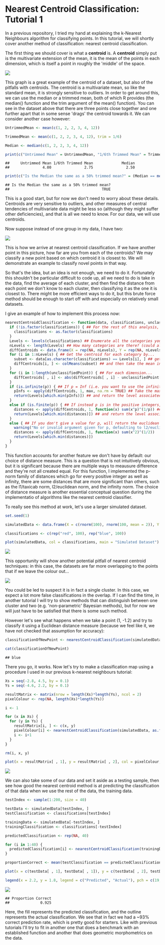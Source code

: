 # Nearest Centroid Classification: Tutorial 1

In a previous repository, I tried my hand at explaining the k-Nearest Neighbours algorithm for classifying points. In this tutorial, we will shortly cover another method of classification: nearest centroid classification.

The first thing we should cover is what a **centroid** is. A **centroid** simply put is the multivariate extension of the mean, it is the mean of the points in each dimension, which is itself a point in roughly the 'middle' of the space.

![](Graphics/figure-markdown_github/centroidvis-1.png)

This graph is a great example of the centroid of a dataset, but also of the pitfalls with centroids. The centroid is a multivariate mean, so like the standard mean, it is strongly sensitive to outliers. In order to get around this, we can use the median or a trimmed mean, both of which R provides (the median() function and the trim argument of the mean() function). You can see in the dataset above that there are three points close together and one further apart that in some sense 'drags' the centroid towards it. We can consider another case however:

``` r
UntrimmedMean <- mean(c(1, 2, 2, 3, 4, 12))

TrimmedMean <- mean(c(1, 2, 2, 3, 4, 12), trim = 1/6)

Median <- median(c(1, 2, 2, 3, 4, 12))

print(c("Untrimmed Mean" = UntrimmedMean, "1/6th Trimmed Mean" = TrimmedMean, "Median" = Median))
```

    ##     Untrimmed Mean 1/6th Trimmed Mean             Median 
    ##               4.00               2.75               2.50

``` r
print(c("Is the Median the same as a 50% trimmed mean?" = (Median == mean(c(1, 2, 2, 3, 4, 12), trim = 1/2))))
```

    ## Is the Median the same as a 50% trimmed mean? 
    ##                                          TRUE

This is a good start, but for now we don't need to worry about these details. Centroids are very sensitive to outliers, and other measures of central tendencies of multivariate data might be less so (although they might suffer other deficiencies), and that is all we need to know. For our data, we will use centroids.

Now suppose instead of one group in my data, I have two:

![](Graphics/figure-markdown_github/twocluster-1.png)

This is how we arrive at nearest centroid classification. If we have another point in this picture, how far are you from each of the centroids? We may classify a new point based on which centroid it is closest to. We will demonstrate an example to classify novel points in that way.

So that's the idea, but an idea is not enough, we need to do it. Fortunately this shouldn't be particular difficult to code up, all we need to do is take in the data, find the average of each cluster, and then find the distance from each point we don't know to each cluster, then classifying it as the one it is closest to. There might be more efficient ways to do it, but this brute force method should be enough to start off with and especially on relatively small datasets.

I give an example of how to implement this process now:

``` r
nearestCentroidClassification <- function(data, classifications, unclassifiedPoint, p = c(1, 2, Inf)) {
  if (!is.factor(classifications)) { ## For the rest of this analysis, we'll use factors
    classifications <- as.factor(classifications)
  }
  Levels <- levels(classifications) ## Enumerate all the categories you can classify as
  nLevels <- length(Levels) ## How many categories are there? (could also use nlevels)
  diffCentroids <- data.frame(X = rep(NA, nLevels), Y = rep(NA, nLevels)) ## Pre-allocate memory
  for (i in 1:nLevels) { ## Get the centroid for each category by...
    subset <- data[as.character(classifications) == Levels[i], ] ## getting the group associated with a category,
    diffCentroids[i, ] <- colMeans(subset) ## and then take the mean in each dimension.
  }
  for (i in 1:length(unclassifiedPoint)) { ## For each dimension...
    diffCentroids[ , i] <- abs(diffCentroids[ , i] - unclassifiedPoint[i]) ## Find the absolute difference between that dimension of the centroid and that dimension of the unclassified point.
  }
  if (is.infinite(p)) { ## If p = Inf (i.e. you want to use the infinity norm)...
    pInfs <- apply(diffCentroids, 1, max, na.rm = TRUE) ## Take the maximum of the absolute differences for each centroid,
    return(Levels[which.min(pInfs)]) ## and return the level associated with the minimum distance.
  }
  else if (is.finite(p)) { ## If instead p is in the positive integers, 
    distances <- apply(diffCentroids, 1, function(x) sum(x^p)^(1/p)) ## Take the p-norm of the absolute differences with each centroid, 
    return(Levels[which.min(distances)]) ## and return the level associated with the minimum.
  }
  else { ## If you don't give a value for p, will return the euclidean norm.
    warning("No or invalid argument given for p, defaulting to l2/euclidean distances.")
    distances <- apply(diffCentroids, 1, function(x) sum(x^2)^(1/2))
    return(Levels[which.min(distances)])
  }
}
```

This function accounts for another feature we don't have by default: our choice of distance measure. This is a question that is not intuitively obvious, but it is significant because there are multiple ways to meausure difference and they're not all created equal. For this function, I implemented the p-norm family of distances which go for every positive integer as well as infinity, there are some distances that are more significant than others, such as the l1/taxicab norm, l2/euclidean norm, and the infinity norm. The choice of distance measure is another essential conceptual question during the implementatio of algorithms like the nearest centroid classifier.

To really see this method at work, let's use a larger simulated dataset.

``` r
set.seed(1)

simulatedData <- data.frame(X = c(rnorm(100), rnorm(100, mean = 2)), Y = c(rnorm(100), rnorm(100, mean = -2)))

classifications <- c(rep("red", 100), rep("blue", 100))

plot(simulatedData, col = classifications, main = "Simulated Dataset")
```

![](Graphics/figure-markdown_github/unnamed-chunk-1-1.png)

This opportunity will show another potential pitfall of nearest centroid techniques: in this case, the datasets are far more overlapping to the points that if we leave the colour out...

![](Graphics/figure-markdown_github/unnamed-chunk-2-1.png)

You could be led to suspect it is in fact a single cluster. In this case, we expect a lot more false classifications in the overlap. If I can find the time, in another tutorial I will try to show methods that can distinguish between one cluster and two (e.g. 'non-parametric' Bayesian methods), but for now we will just have to be satisfied that there is some such method.

However let's see what happens when we take a point (1, -1.2) and try to classify it using a Euclidean distance measure (because we feel like it, we have not checked that assumption for accuracy):

``` r
classificationOfNewPoint <- nearestCentroidClassification(simulatedData, as.factor(classifications), unclassifiedPoint = c(1, -1.2), p = 2)

cat(classificationOfNewPoint)
```

    ## blue

There you go, it works. Now let's try to make a classification map using a procedure I used in our previous k-nearest neighbours tutorial:

``` r
Xs = seq(-2.8, 4.5, by = 0.1)
Ys = seq(-4.6, 2.2, by = 0.1)

resultMatrix <- matrix(nrow = length(Xs)*length(Ys), ncol = 2)
pixelColour <- rep(NA, length(Xs)*length(Ys))

i <- 1

for (x in Xs) {
  for (y in Ys) {
    resultMatrix[i, ] <- c(x, y)
    pixelColour[i] <- nearestCentroidClassification(simulatedData, as.factor(classifications), unclassifiedPoint = c(x, y), p = 2)
    i <- i+1
  }
}

rm(i, x, y)

plot(x = resultMatrix[ , 1], y = resultMatrix[ , 2], col = pixelColour, cex = 0.1, xlab = "X", ylab = "Y", main = "Classification Map")
```

![](Graphics/figure-markdown_github/unnamed-chunk-3-1.png)

We can also take some of our data and set it aside as a testing sample, then see how good the nearest centroid method is at predicting the classification of that data when we use the rest of the data, the training data.

``` r
testIndex <- sample(1:200, size = 40)

testData <- simulatedData[testIndex, ]
testClassification <- classifications[testIndex]

trainingData <- simulatedData[-testIndex, ]
trainingClassification <- classifications[-testIndex]

predictedClassification <- rep(NA, 40)

for (i in 1:40) {
  predictedClassification[i] <- nearestCentroidClassification(trainingData, as.factor(trainingClassification), unclassifiedPoint = unlist(testData[i, ]), p = 2)
}

proportionCorrect <- mean(testClassification == predictedClassification)

plot(x = c(testData[ , 1], testData[ , 1]), y = c(testData[ , 2], testData[ , 2]), col = c(predictedClassification, testClassification), cex = c(rep(0.5, 40), rep(1, 40)), pch = c(rep(19, 40), rep(1, 40)), xlab = "X", ylab = "Y")

legend(x = 2.2, y = 1.8, legend = c("Predicted", "Actual"), pch = c(19, 1))
```

![](Graphics/figure-markdown_github/testtrain-1.png)

    ## Proportion Correct 
    ##              0.925

Here, the fill represents the predicted classification, and the outline represents the actual classification. We see that in fact we had a ~93% correct prediction rate, which is pretty good for starters. Like with previous tutorials I'll try to fit in another one that does a benchmark with an established function and another that does geometric morphometrics on the data.

